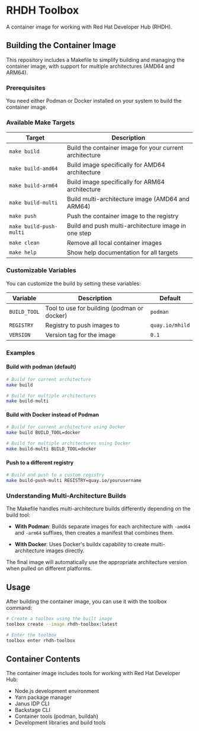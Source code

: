 # RHDH Toolbox

A container image for working with Red Hat Developer Hub (RHDH).

## Building the Container Image

This repository includes a Makefile to simplify building and managing the container image, with support for multiple architectures (AMD64 and ARM64).

### Prerequisites

You need either Podman or Docker installed on your system to build the container image.

### Available Make Targets

| Target | Description |
|---------|-------------|
| `make build` | Build the container image for your current architecture |
| `make build-amd64` | Build image specifically for AMD64 architecture |
| `make build-arm64` | Build image specifically for ARM64 architecture |
| `make build-multi` | Build multi-architecture image (AMD64 and ARM64) |
| `make push` | Push the container image to the registry |
| `make build-push-multi` | Build and push multi-architecture image in one step |
| `make clean` | Remove all local container images |
| `make help` | Show help documentation for all targets |

### Customizable Variables

You can customize the build by setting these variables:

| Variable | Description | Default |
|----------|-------------|---------|
| `BUILD_TOOL` | Tool to use for building (podman or docker) | `podman` |
| `REGISTRY` | Registry to push images to | `quay.io/mhild` |
| `VERSION` | Version tag for the image | `0.1` |

### Examples

#### Build with podman (default)

```bash
# Build for current architecture
make build

# Build for multiple architectures
make build-multi
```

#### Build with Docker instead of Podman

```bash
# Build for current architecture using Docker
make build BUILD_TOOL=docker

# Build for multiple architectures using Docker
make build-multi BUILD_TOOL=docker
```

#### Push to a different registry

```bash
# Build and push to a custom registry
make build-push-multi REGISTRY=quay.io/yourusername
```

### Understanding Multi-Architecture Builds

The Makefile handles multi-architecture builds differently depending on the build tool:

- **With Podman**: Builds separate images for each architecture with `-amd64` and `-arm64` suffixes, then creates a manifest that combines them.

- **With Docker**: Uses Docker's buildx capability to create multi-architecture images directly.

The final image will automatically use the appropriate architecture version when pulled on different platforms.

## Usage

After building the container image, you can use it with the toolbox command:

```bash
# Create a toolbox using the built image
toolbox create --image rhdh-toolbox:latest

# Enter the toolbox
toolbox enter rhdh-toolbox
```

## Container Contents

The container image includes tools for working with Red Hat Developer Hub:

- Node.js development environment
- Yarn package manager
- Janus IDP CLI
- Backstage CLI
- Container tools (podman, buildah)
- Development libraries and build tools
